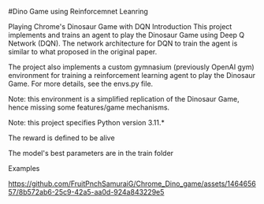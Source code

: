 
#Dino Game using Reinforcemnet Leanring

Playing Chrome's Dinosaur Game with DQN
Introduction
This project implements and trains an agent to play the Dinosaur Game using Deep Q Network (DQN). The network architecture for DQN to train the agent is similar to what proposed in the original paper.

The project also implements a custom gymnasium (previously OpenAI gym) environment for training a reinforcement learning agent to play the Dinosaur Game. For more details, see the envs.py file.

Note: this environment is a simplified replication of the Dinosaur Game, hence missing some features/game mechanisms.


Note: this project specifies Python version 3.11.*



The reward is defined to be alive

The model's best parameters are in the train folder

Examples

https://github.com/FruitPnchSamuraiG/Chrome_Dino_game/assets/146465657/8b572ab6-25c9-42a5-aa0d-924a843229e5



